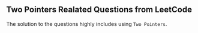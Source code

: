 ## Two Pointers Realated Questions from LeetCode

The solution to the questions highly includes using `Two Pointers`.


